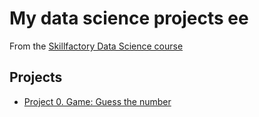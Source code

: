 # My data science projects ee
From the [Skillfactory Data Science course](https://skillfactory.ru/data-scienctist)

## Projects
* [Project 0. Game: Guess the number](https://github.com/SegaGLm/skill_factory_ds/blob/main/project_0)